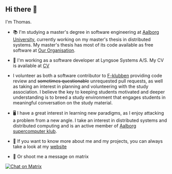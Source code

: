 ## Hi there 👋
I'm Thomas.

* 📚 I'm studying a master's degree in software engineering at [Aalborg University](https://cs.aau.dk), currently working on my master's thesis in distributed systems. My master's thesis has most of its code available as free software at [Our Organisation](https://github.com/aau-p9s).

* 💼 I'm working as a software developer at Lyngsoe Systems A/S. My CV is available at [CV](https://github.com/Mast3rwaf1z/CV)

* I volunteer as both a software contributor to [F-klubben](https://github.com/f-klubben) providing code review and ~~sometimes questionable~~ unrequested pull requests, as well as taking an interest in planning and volunteering with the study association. I believe the key to keeping students motivated and deeper understanding is to breed a study environment that engages students in meaningful conversation on the study material.

* 🖥️ I have a great interest in learning new paradigms, as I enjoy attacking a problem from a new angle. I take an interest in distributed systems and distributed computing and is an active member of [Aalborg supercomputer klub](https://github.com/aalborg-supercomputer-klubben).

* 📄 If you want to know more about me and my projects, you can always take a look at my [website](https://skade.dev)

* 🤙 Or shoot me a message on matrix

[![Chat on Matrix](https://matrix.to/img/matrix-badge.svg)](https://matrix.to/#/@mast3r:skade.dev)
